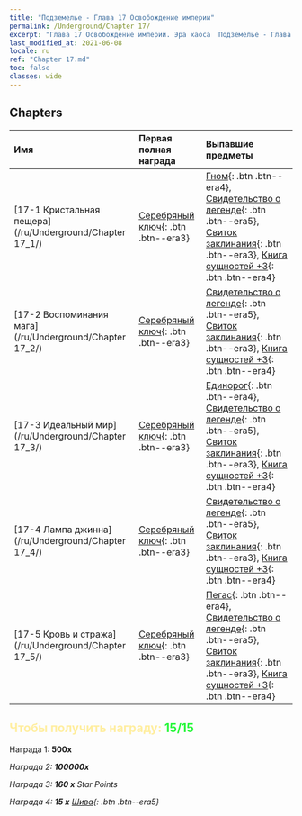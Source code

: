 ```yaml
---
title: "Подземелье - Глава 17 Освобождение империи"
permalink: /Underground/Chapter 17/
excerpt: "Глава 17 Освобождение империи. Эра хаоса  Подземелье - Глава 17. Освобождение империи"
last_modified_at: 2021-06-08
locale: ru
ref: "Chapter 17.md"
toc: false
classes: wide
---
```


## Chapters

  | Имя |  Первая полная награда | Выпавшие предметы |
  |:------------|:------------|:------------| 
  | [17-1 Кристальная пещера](/ru/Underground/Chapter 17_1/) | [Серебряный ключ](/ItemsRU/con_693/){: .btn .btn--era3} | [Гном](/ItemsRU/unt_200/){: .btn .btn--era4}, [Свидетельство о легенде](/ItemsRU/mat_67/){: .btn .btn--era5}, [Свиток заклинания](/ItemsRU/con_694/){: .btn .btn--era3}, [Книга сущностей +3](/ItemsRU/mat_60/){: .btn .btn--era4} |
  | [17-2 Воспоминания мага](/ru/Underground/Chapter 17_2/) | [Серебряный ключ](/ItemsRU/con_693/){: .btn .btn--era3} | [Свидетельство о легенде](/ItemsRU/mat_67/){: .btn .btn--era5}, [Свиток заклинания](/ItemsRU/con_694/){: .btn .btn--era3}, [Книга сущностей +3](/ItemsRU/mat_60/){: .btn .btn--era4} |
  | [17-3 Идеальный мир](/ru/Underground/Chapter 17_3/) | [Серебряный ключ](/ItemsRU/con_693/){: .btn .btn--era3} | [Единорог](/ItemsRU/unt_204/){: .btn .btn--era4}, [Свидетельство о легенде](/ItemsRU/mat_67/){: .btn .btn--era5}, [Свиток заклинания](/ItemsRU/con_694/){: .btn .btn--era3}, [Книга сущностей +3](/ItemsRU/mat_60/){: .btn .btn--era4} |
  | [17-4 Лампа джинна](/ru/Underground/Chapter 17_4/) | [Серебряный ключ](/ItemsRU/con_693/){: .btn .btn--era3} | [Свидетельство о легенде](/ItemsRU/mat_67/){: .btn .btn--era5}, [Свиток заклинания](/ItemsRU/con_694/){: .btn .btn--era3}, [Книга сущностей +3](/ItemsRU/mat_60/){: .btn .btn--era4} |
  | [17-5 Кровь и стража](/ru/Underground/Chapter 17_5/) | [Серебряный ключ](/ItemsRU/con_693/){: .btn .btn--era3} | [Пегас](/ItemsRU/unt_202/){: .btn .btn--era4}, [Свидетельство о легенде](/ItemsRU/mat_67/){: .btn .btn--era5}, [Свиток заклинания](/ItemsRU/con_694/){: .btn .btn--era3}, [Книга сущностей +3](/ItemsRU/mat_60/){: .btn .btn--era4} |


## <span style="color: #ffeea0">Чтобы получить награду: </span><span style="color: #27f73a">15/15</span>

 Награда 1:  **500x** <i class="fas fa-gem"/>

 Награда 2:  **100000x** <i class="fas fa-coins"/>

 Награда 3: **160 x** Star Points

 Награда 4: **15 x** [Шива](/ItemsRU/her_376/){: .btn .btn--era5}

